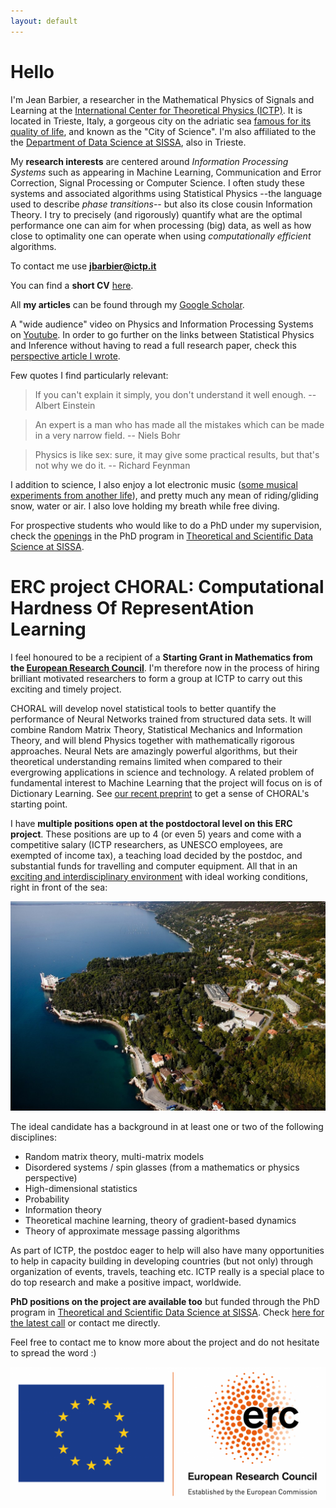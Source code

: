 ```yaml
---
layout: default
---
```



# Hello

I'm Jean Barbier, a researcher in the Mathematical Physics of Signals and Learning at the [International Center for Theoretical Physics (ICTP)](https://www.ictp.it/). It is located in Trieste, Italy, a gorgeous city on the adriatic sea [famous for its quality of life](https://www.italofile.com/best-places-to-live-in-italy-2021/), and known as the "City of Science". I'm also affiliated to the the [Department of Data Science at SISSA](https://datascience.sissa.it/), also in Trieste. 

My **research interests** are centered around _Information Processing Systems_ such as appearing in Machine Learning, Communication and Error Correction, Signal Processing or Computer Science. I often study these systems and associated algorithms using Statistical Physics --the language used to describe _phase transitions_-- but also its close cousin Information Theory. I try to precisely (and rigorously) quantify what are the optimal performance one can aim for when processing (big) data, as well as how close to optimality one can operate when using _computationally efficient_ algorithms. 

To contact me use **jbarbier@ictp.it**

You can find a **short CV** [here](./docs/cv.pdf).

All **my articles** can be found through my [Google Scholar](https://scholar.google.com/citations?user=yeE5qqIAAAAJ&hl=en).

A "wide audience" video on Physics and Information Processing Systems on [Youtube](https://www.youtube.com/watch?v=q1VO5dmymFM&t=5s&ab_channel=ICTPMathematics). In order to go further on the links between Statistical Physics and Inference without having to read a full research paper, check this [perspective article I wrote](https://arxiv.org/pdf/2010.14863.pdf). 

Few quotes I find particularly relevant:

> If you can't explain it simply, you don't understand it well enough. -- Albert Einstein
 
> An expert is a man who has made all the mistakes which can be made in a very narrow field. -- Niels Bohr

> Physics is like sex: sure, it may give some practical results, but that's not why we do it. -- Richard Feynman

I addition to science, I also enjoy a lot electronic music ([some musical experiments from another life](https://soundcloud.com/junkosaur)), and pretty much any mean of riding/gliding snow, water or air. I also love holding my breath while free diving.

For prospective students who would like to do a PhD under my supervision, check the [openings](https://pica.cineca.it/sissa/phd-datascience-01-2022/) in the PhD program in [Theoretical and Scientific Data Science at SISSA](https://datascience.sissa.it/phd-in-theoretical-and-scientific-data-science).

# ERC project CHORAL: Computational Hardness Of RepresentAtion Learning

I feel honoured to be a recipient of a **Starting Grant in Mathematics from the [European Research Council](https://erc.europa.eu/news/erc-2021-starting-grants-results?fbclid=IwAR0-AB0MH9WFvlv3Ynp9Z6EMXy_0igRVLsIAiUlB7h79ftnLslV5Pxv_Qp8)**. I'm therefore now in the process of hiring brilliant motivated researchers to form a group at ICTP to carry out this exciting and timely project. 

CHORAL will develop novel statistical tools to better quantify the performance of Neural Networks trained from structured data sets. It will combine Random Matrix Theory, Statistical Mechanics and Information Theory, and will blend Physics together with mathematically rigorous approaches. Neural Nets are amazingly powerful algorithms, but their theoretical understanding remains limited when compared to their evergrowing applications in science and technology. A related problem of fundamental interest to Machine Learning that the project will focus on is of Dictionary Learning. See [our recent preprint](https://arxiv.org/pdf/2109.06610.pdf) to get a sense of CHORAL's starting point.

I have **multiple positions open at the postdoctoral level on this ERC project**. These positions are up to 4 (or even 5) years and come with a competitive salary (ICTP researchers, as UNESCO employees, are exempted of income tax), a teaching load decided by the postdoc, and substantial funds for travelling and computer equipment. All that in an [exciting and interdisciplinary environment](https://www.ictp.it/research/qls.aspx) with ideal working conditions, right in front of the sea:

![ICTP](./docs/ictpView.jpg)

The ideal candidate has a background in at least one or two of the following disciplines:

* Random matrix theory, multi-matrix models
* Disordered systems / spin glasses (from a mathematics or physics perspective)
* High-dimensional statistics 
* Probability
* Information theory
* Theoretical machine learning, theory of gradient-based dynamics
* Theory of approximate message passing algorithms

As part of ICTP, the postdoc eager to help will also have many opportunities to help in capacity building in developing countries (but not only) through organization of events, travels, teaching etc. ICTP really is a special place to do top research and make a positive impact, worldwide.

**PhD positions on the project are available too** but funded through the PhD program in [Theoretical and Scientific Data Science at SISSA](https://datascience.sissa.it/phd-in-theoretical-and-scientific-data-science). Check [here for the latest call](https://pica.cineca.it/sissa/phd-datascience-01-2022/) or contact me directly.

Feel free to contact me to know more about the project and do not hesitate to spread the word :)

![ERC](./docs/ERC.png)
